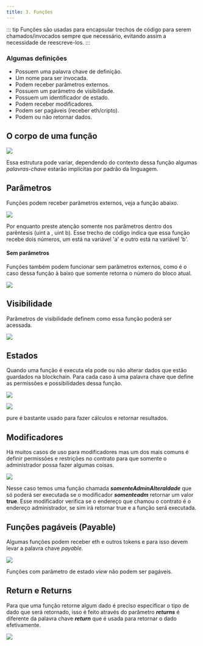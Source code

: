 ```yaml
---
title: 3. Funções
---
```

::: tip
  Funções são usadas para encapsular trechos de código para serem
  chamados/invocados sempre que necessário, evitando assim a necessidade de reescreve-los.
:::

### Algumas definições

* Possuem uma palavra chave de definição.
* Um nome para ser invocada.
* Podem receber parâmetros externos.
* Possuem um parâmetro de visibilidade.
* Possuem um identificador de estado.
* Podem receber modificadores.
* Podem ser pagáveis (receber eth/cripto).
* Podem ou não retornar dados.

## O corpo de uma função

![](<../assets/image(67).png>)

Essa estrutura pode variar, dependendo do contexto dessa função algumas _palavras-chave_ estarão implícitas por padrão da linguagem.

## Parâmetros

Funções podem receber parâmetros externos, veja a função abaixo.

![](<../assets/image(33).png>)

Por enquanto preste atenção somente nos parâmetros dentro dos parêntesis (uint a , uint b). Esse trecho de código indica que essa função recebe dois números, um está na variável 'a' e outro está na variável 'b'.

#### Sem parâmetros

Funções também podem funcionar sem parâmetros externos, como é o caso dessa função à baixo que somente retorna o número do bloco atual.

![](<../assets/image(82).png>)

## Visibilidade

Parâmetros de visibilidade definem como essa função poderá ser acessada.

![](<../assets/image(116).png>)

## Estados

Quando uma função é executa ela pode ou não alterar dados que estão guardados na blockchain. Para cada caso à uma palavra chave que define as permissões e possibilidades dessa função.

![](<../assets/image(71).png>)

![](<../assets/image(80).png>)

pure é bastante usado para fazer cálculos e retornar resultados.

## Modificadores

Há muitos casos de uso para modificadores mas um dos mais comuns é definir permissões e restrições no contrato para que somente o administrador possa fazer algumas coisas.

![](<../assets/image(115).png>)

Nesse caso temos uma função chamada _**somenteAdminAlteraIdade**_ que só poderá ser executada se o modificador _**somenteadm**_ retornar um valor **true**. Esse modificador verifica se o endereço que chamou o contrato é o endereço administrador, se sim irá retornar true e a função será executada.

## Funções pagáveis (Payable)

Algumas funções podem receber eth e outros tokens e para isso devem levar a palavra chave _payable._

![](<../assets/image(44).png>)

Funções com parâmetro de estado _view_ não podem ser pagáveis.

## Return e Returns

Para que uma função retorne algum dado é preciso especificar o tipo de dado que será retornado, isso é feito através do parâmetro _**returns**_ é diferente da palavra chave _**return**_ que é usada para retornar o dado efetivamente.

![](<../assets/image(22).png>)

